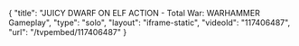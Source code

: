 {
    "title": "JUICY DWARF ON ELF ACTION - Total War: WARHAMMER Gameplay",
    "type": "solo",
    "layout": "iframe-static",
    "videoId": "117406487",
    "url": "\/tvpembed\/117406487"
}